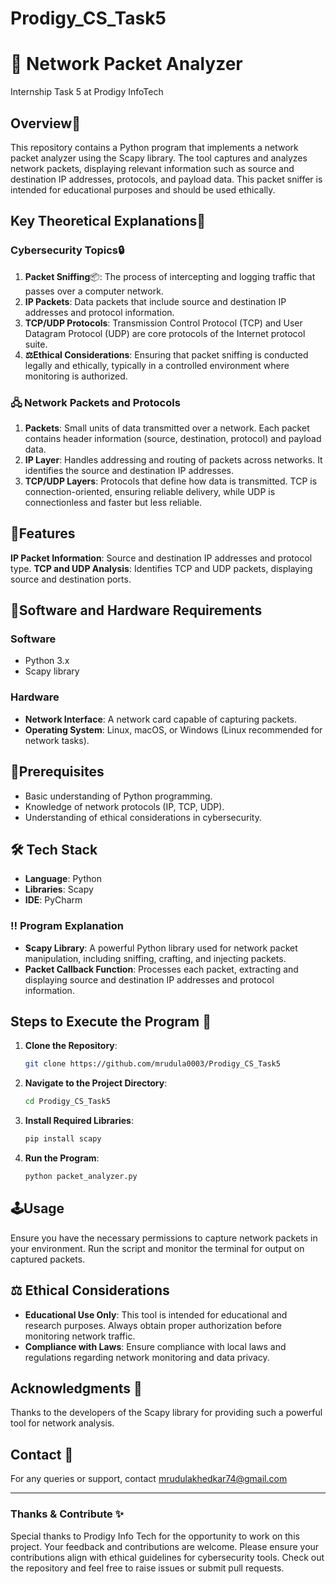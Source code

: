 # Prodigy_CS_Task5
# 📡 Network Packet Analyzer 
Internship Task 5 at Prodigy InfoTech

## Overview🧐
This repository contains a Python program that implements a network packet analyzer using the Scapy library. The tool captures and analyzes network packets, displaying relevant information such as source and destination IP addresses, protocols, and payload data. This packet sniffer is intended for educational purposes and should be used ethically.

## Key Theoretical Explanations🧠
### Cybersecurity Topics🔒
1. **Packet Sniffing**📦: The process of intercepting and logging traffic that passes over a computer network.
2. **IP Packets**: Data packets that include source and destination IP addresses and protocol information.
3. **TCP/UDP Protocols**: Transmission Control Protocol (TCP) and User Datagram Protocol (UDP) are core protocols of the Internet protocol suite.
4. **⚖️Ethical Considerations**: Ensuring that packet sniffing is conducted legally and ethically, typically in a controlled environment where monitoring is authorized.

### 🖧 Network Packets and Protocols
1. **Packets**: Small units of data transmitted over a network. Each packet contains header information (source, destination, protocol) and payload data.
2. **IP Layer**: Handles addressing and routing of packets across networks. It identifies the source and destination IP addresses.
3. **TCP/UDP Layers**: Protocols that define how data is transmitted. TCP is connection-oriented, ensuring reliable delivery, while UDP is connectionless and faster but less reliable.

## 💎Features
**IP Packet Information**: Source and destination IP addresses and protocol type.
**TCP and UDP Analysis**: Identifies TCP and UDP packets, displaying source and destination ports.

## 📌Software and Hardware Requirements
### Software
  - Python 3.x
  - Scapy library
### Hardware
- **Network Interface**: A network card capable of capturing packets.
- **Operating System**: Linux, macOS, or Windows (Linux recommended for network tasks).

## 📍Prerequisites
- Basic understanding of Python programming.
- Knowledge of network protocols (IP, TCP, UDP).
- Understanding of ethical considerations in cybersecurity.

## 🛠️ Tech Stack
- **Language**: Python
- **Libraries**: Scapy
- **IDE**: PyCharm

### ‼ Program Explanation
- **Scapy Library**: A powerful Python library used for network packet manipulation, including sniffing, crafting, and injecting packets.
- **Packet Callback Function**: Processes each packet, extracting and displaying source and destination IP addresses and protocol information.

## Steps to Execute the Program 🧩
1. **Clone the Repository**: 
   ```sh
   git clone https://github.com/mrudula0003/Prodigy_CS_Task5
   ```
2. **Navigate to the Project Directory**:
   ```sh
   cd Prodigy_CS_Task5
   ```
3. **Install Required Libraries**:
   ```sh
   pip install scapy
   ```
4. **Run the Program**:
   ```sh
   python packet_analyzer.py
   ```

## 🕹️Usage
Ensure you have the necessary permissions to capture network packets in your environment. Run the script and monitor the terminal for output on captured packets.

## ⚖️ Ethical Considerations
- **Educational Use Only**: This tool is intended for educational and research purposes. Always obtain proper authorization before monitoring network traffic.
- **Compliance with Laws**: Ensure compliance with local laws and regulations regarding network monitoring and data privacy.

## Acknowledgments 🙌
Thanks to the developers of the Scapy library for providing such a powerful tool for network analysis.

## Contact 📩
For any queries or support, contact mrudulakhedkar74@gmail.com

---
### Thanks & Contribute ✨
Special thanks to Prodigy Info Tech for the opportunity to work on this project. 
Your feedback and contributions are welcome. Please ensure your contributions align with ethical guidelines for cybersecurity tools.
Check out the repository and feel free to raise issues or submit pull requests.
